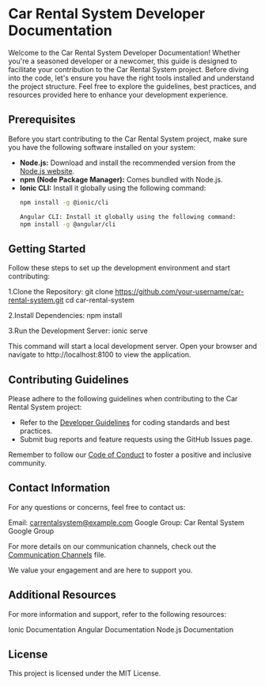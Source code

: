 # Car Rental System Developer Documentation

Welcome to the Car Rental System Developer Documentation! Whether you're a seasoned developer or a newcomer, this guide is designed to facilitate your contribution to the Car Rental System project. Before diving into the code, let's ensure you have the right tools installed and understand the project structure. Feel free to explore the guidelines, best practices, and resources provided here to enhance your development experience.


## Prerequisites

Before you start contributing to the Car Rental System project, make sure you have the following software installed on your system:

- **Node.js:** Download and install the recommended version from the [Node.js website](https://nodejs.org/).
- **npm (Node Package Manager):** Comes bundled with Node.js.
- **Ionic CLI:** Install it globally using the following command:
  ```bash
  npm install -g @ionic/cli

  Angular CLI: Install it globally using the following command:
  npm install -g @angular/cli
  
  
## Getting Started

Follow these steps to set up the development environment and start contributing:

1.Clone the Repository:
git clone https://github.com/your-username/car-rental-system.git
cd car-rental-system

2.Install Dependencies:
npm install

3.Run the Development Server:
ionic serve

This command will start a local development server. Open your browser and navigate to http://localhost:8100 to view the application.


## Contributing Guidelines

Please adhere to the following guidelines when contributing to the Car Rental System project:

- Refer to the [Developer Guidelines](./Developer_Guidelines.md) for coding standards and best practices.
- Submit bug reports and feature requests using the GitHub Issues page.

Remember to follow our [Code of Conduct](./Code_of_Conduct.md) to foster a positive and inclusive community.


## Contact Information


For any questions or concerns, feel free to contact us:

Email: carrentalsystem@example.com
Google Group: Car Rental System Google Group

For more details on our communication channels, check out the [Communication Channels](./Communication_Channels.md) file.

We value your engagement and are here to support you.


## Additional Resources
For more information and support, refer to the following resources:

Ionic Documentation
Angular Documentation
Node.js Documentation


## License

This project is licensed under the MIT License.
